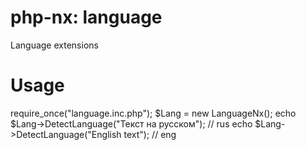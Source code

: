 php-nx: language
================

Language extensions

Usage
================
require_once("language.inc.php");
$Lang = new LanguageNx();
echo $Lang->DetectLanguage("Текст на русском");   // rus
echo $Lang->DetectLanguage("English text");       // eng
